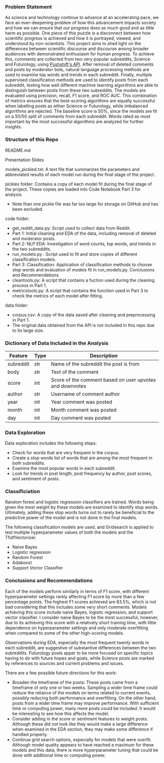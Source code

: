 ### Problem Statement ###

As science and technology continue to advance at an accelerating pace, we face an ever-deepening problem of how this advancement impacts society and how we can ensure that our progress does as much good and as little harm as possible.  One piece of this puzzle is a disconnect between how scientific progress is achieved and how it is portrayed, viewed, and understood by non-scientists.  This project aims to shed light on the differences between scientific discourse and discourse among broader audiences with demonstrated enthusiasm for human progress.  To achieve this, comments are collected from two very popular subreddits, Science and Futurology, using [Pushshift's API](https://github.com/pushshift/api).  After removal of deleted comments and posts by moderator bots, natural language processing methods are used to examine top words and trends in each subreddit.  Finally, multiple supervised classification methods are used to identify posts from each subreddit, testing how well different machine learning algorithms are able to distinguish between posts from these two subreddits.  The models are evaluated using precision, recall, F1 score, and ROC AUC.  This combination of metrics ensures that the best-scoring algorithms are equally successful when labelling posts as either Science or Futurology, while imbalanced algorithms are rejected.  The baseline score is 50%, since the models are fit on a 50/50 split of comments from each subreddit.  Words rated as most important by the most successful algorithms are analyzed for further insights.

### Structure of this Repo ###

README.md

Presentation Slides

models_pickled.txt: A text file that summarizes the parameters and abbreviated results of each model run during the final stage of the project.

pickles folder: Contains a copy of each model fit during the final stage of the project.  These copies are loaded into Code Notebook Part 3 for analysis.
- Note than one pickle file was far too large for storage on GitHub and has been excluded.

code folder:
- get_reddit_data.py: Script used to collect data from Reddit.
- Part 1: Initial cleaning and EDA of the data, including removal of deleted and moderator posts.
- Part 2: NLP EDA: Investigation of word counts, top words, and trends in the two subreddits.
- run_models.py : Script used to fit and store copies of different classification models.
- Part 3: Classification: Application of classification methods to choose stop words and evaluation of models fit in run_models.py.  Conclusions and Recommendations.
- cleantools.py: A script that contains a fuction used during the cleaning process in Part 1.
- metricstools.py: A script that contains the function used in Part 3 to check the metrics of each model after fitting.

data folder:
- corpus.csv: A copy of the data saved after cleaning and preprocessing in Part 1.
- The original data obtained from the API is not included in this repo due to its large size.

### Dictionary of Data Included in the Analysis ###

|Feature|Type|Description|
|---|---|---|
|subreddit|str|Name of the subreddit the post is from|
|body|str|Text of the comment|
|score|int|Score of the comment based on user upvotes and downvotes|
|author|str|Username of comment author|
|year|int|Year comment was posted|
|month|int|Month comment was posted|
|day|int|Day comment was posted|

### Data Exploration ###

Data exploration includes the following steps:
- Check for words that are very frequent in the corpus.
- Create a stop words list of words that are among the most frequent in both subreddits.
- Examine the most popular words in each subreddit.
- Look for trends in post length, post frequency by author, post scores, and sentiment of posts.

### Classificiation ###

Random forest and logistic regression classifiers are trained.  Words being given the most weight by these models are examined to identify stop words.  Ultimately, adding these stop words turns out to rarely be beneficial to the predictive power of the model and is not done in the final models.

The following classification models are used, and Gridsearch is applied to test multiple hyperparameter values of both the models and the TfidfVectorizer.
- Naive Bayes
- Logistic regression
- Random Forest
- Adaboost
- Support Vector Classifier

### Conclusions and Recommendations ###

Each of the models perform similarly in terms of F1 score, with different hyperparameter settings rarely affecting F1 score by more than a few percentage points. The highest F1 scores achieved are 83.5%, which is not bad considering that this includes some very short comments.  Models achieving this score include naive Bayes, logistic regression, and support vector classifier.  I consider naive Bayes to be the most successful, however, due to its achieving this score with a relatively short training time, with little dependence on hyperparameter settings and only moderate overfitting when compared to some of the other high-scoring models.

Observations during EDA, especially the most frequent twenty words in each subreddit, are suggestive of substantive differences between the two subreddits.  Futurology posts apper to be more focused on specific topics having to do with future hopes and goals, while Science posts are marked by references to sources and current problems and issues.

There are a few possible future directions for this work:

- Broaden the timeframe of the posts: These posts came from a timeframe of only one or two weeks. Sampling a wider time frame could reduce the reliance of the models on terms related to current events, possibly reducing both performance and overfitting. On the other hand, posts from a wider time frame may improve performance. With sufficient time or computing power, many more posts could be included. It would be interesting to see how this affects the model.
- Consider adding in the score or sentiment features to weight posts. Although these did not look like they would make a large difference when examined in the EDA section, they may make some difference if handled properly.
- Continue grid search options, especially for models that were overfit. Although model quality appears to have reached a maximum for these models and this data, there is more hyperparameter tuning that could be done with additional time or computing power.